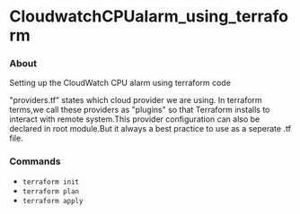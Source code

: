 # CloudwatchCPUalarm_using_terraform
### **About**
Setting up the CloudWatch CPU alarm using terraform code

"providers.tf" states which cloud provider we are using.
In terraform terms,we call these providers as "plugins" so that Terraform installs to interact with remote system.This provider configuration can also be declared in root module.But it always a best practice to use as a seperate .tf file.

### **Commands**
- ``` terraform init ```
- ``` terraform plan ```
- ``` terraform apply ```

